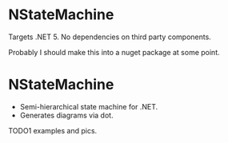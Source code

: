 # NStateMachine

Targets .NET 5. No dependencies on third party components.

Probably I should make this into a nuget package at some point.

# NStateMachine
- Semi-hierarchical state machine for .NET.
- Generates diagrams via dot.

TODO1 examples and pics.
